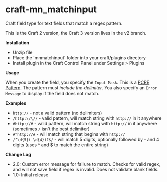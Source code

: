 craft-mn_matchinput
===================

Craft field type for text fields that match a regex pattern.

This is the Craft 2 version, the Craft 3 version lives in the v2 branch.

**Installation**

- Unzip file
- Place the 'mnmatchinput' folder into your craft/plugins directory
- Install plugin in the Craft Control Panel under Settings > Plugins

**Usage**

When you create the field, you specify the `Input Mask`. This is a [PCRE Pattern](http://php.net/manual/en/pcre.pattern.php). The pattern must _include the delimiter_. You also specify an `Error Message` to display if the field does not match.

**Examples**

- `http://` - not a valid pattern (no delimiters)
- `/http:\/\//` - valid pattern, will match string with `http://` in it anywhere
- `#http://#` - valid pattern, will match string with `http://` in it anywhere (sometimes `/` isn't the best delimiter)
- `#^http://#` - will match string that begins with `http://`
- `/^\d{5}(-\d{4})?$/` - will match 5 digits, optionally followed by - and 4 digits (uses ^ and $ to match the entire string)

**Change Log**

- 2.0: Custom error message for failure to match. Checks for valid regex, and will not save field if regex is invalid. Does not validate blank fields.
- 1.0: Initial release